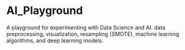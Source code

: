 # AI_Playground
A playground for experimenting with Data Science and AI: data preprocessing, visualization, resampling (SMOTE), machine learning algorithms, and deep learning models.

